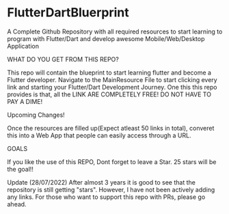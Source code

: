 # FlutterDartBluerprint
A Complete Github Repository with all required resources to start learning to program with Flutter/Dart and develop awesome Mobile/Web/Desktop Application

WHAT DO YOU GET FROM THIS REPO?


This repo will contain the blueprint to start learning flutter and become a Flutter developer.
Navigate to the MainResource File to start clicking every link and starting your Flutter/Dart Development Journey.
One this this repo provides is that, all the LINK ARE COMPLETELY FREE! DO NOT HAVE TO PAY A DIME!

Upcoming Changes!

Once the resources are filled up(Expect atleast 50 links in total), converet this into a Web App that people can easily access through a URL.


GOALS

If you like the use of this REPO, Dont forget to leave a Star. 25 stars will be the goal!!

Update (28/07/2022)
After almost 3 years it is good to see that the repository is still getting "stars". However, I have not been actively adding any links. 
For those who want to support this repo with PRs, please go ahead.
